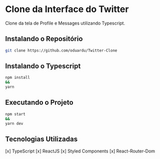 # Clone da Interface do Twitter

Clone da tela de Profile e Messages utilizando Typescript.

## Instalando o Repositório

```bash
git clone https://github.com/oduardu/Twitter-Clone
```

## Instalando o Typescript

```bash
npm install
&&
yarn 
```

## Executando o Projeto

```bash
npm start 
&&
yarn dev
```

## Tecnologias Utilizadas

 [x] TypeScript
 [x] ReactJS
 [x] Styled Components
 [x] React-Router-Dom

 
